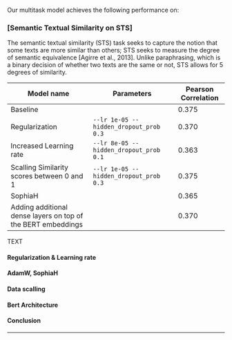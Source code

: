 Our multitask model achieves the following performance on:

### [Semantic Textual Similarity on STS]

The semantic textual similarity (STS) task seeks to capture the notion that some texts are
more similar than others; STS seeks to measure the degree of semantic equivalence [Agirre
et al., 2013]. Unlike paraphrasing, which is a binary decision of whether two texts are the same or not, STS allows for 5 degrees of similarity.

| Model name                      | Parameters                                | Pearson Correlation |
| ------------------------------- | ----------------------------------------- | -------- |
| Baseline                        |                                           | 0.375    |
| Regularization                  | `--lr 1e-05 --hidden_dropout_prob 0.3`    | 0.370    |
| Increased Learning rate | `--lr 8e-05 --hidden_dropout_prob 0.1`           |  0.363    |
| Scalling Similarity scores between 0 and 1  | `--lr 1e-05 --hidden_dropout_prob 0.3`    | 0.375   |
| SophiaH                         |                                           | 0.365  |
| Adding additional dense layers on top of the BERT embeddings                         |                                           | 0.370  |

TEXT


#### Regularization & Learning rate

#### AdamW, SophiaH

#### Data scalling 

#### Bert Architecture

#### Conclusion


---
